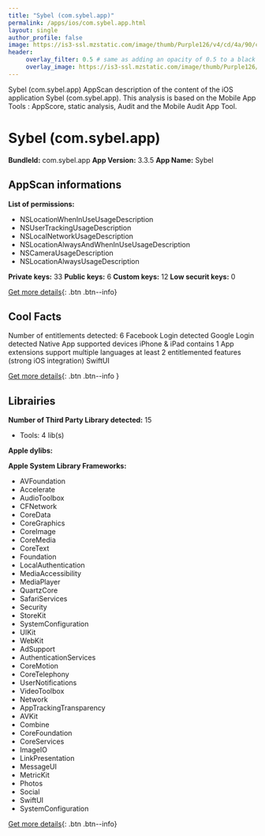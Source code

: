 ```yaml
---
title: "Sybel (com.sybel.app)"
permalink: /apps/ios/com.sybel.app.html
layout: single
author_profile: false
image: https://is3-ssl.mzstatic.com/image/thumb/Purple126/v4/cd/4a/90/cd4a9035-f665-c3be-e67e-3b60dc684da3/AppIcon-0-1x_U007emarketing-0-7-0-85-220.png/512x512bb.jpg
header: 
     overlay_filter: 0.5 # same as adding an opacity of 0.5 to a black background
     overlay_image: https://is3-ssl.mzstatic.com/image/thumb/Purple126/v4/cd/4a/90/cd4a9035-f665-c3be-e67e-3b60dc684da3/AppIcon-0-1x_U007emarketing-0-7-0-85-220.png/512x512bb.jpg
---
```

Sybel (com.sybel.app) AppScan description of the content of the iOS application Sybel (com.sybel.app). This analysis is based on the Mobile App Tools : AppScore, static analysis, Audit and the Mobile Audit App Tool.

# Sybel (com.sybel.app)

**BundleId:** com.sybel.app
**App Version:** 3.3.5
**App Name:** Sybel


## AppScan informations 

**List of permissions:** 
- NSLocationWhenInUseUsageDescription
- NSUserTrackingUsageDescription
- NSLocalNetworkUsageDescription
- NSLocationAlwaysAndWhenInUseUsageDescription
- NSCameraUsageDescription
- NSLocationAlwaysUsageDescription
  
  
**Private keys:** 33
**Public keys:** 6
**Custom keys:** 12
**Low securit keys:** 0
  
[Get more details](/pricing.html){: .btn .btn--info}

## Cool Facts

Number of entitlements detected: 6
Facebook Login detected
Google Login detected
Native App
supported devices iPhone & iPad
contains 1 App extensions
support multiple languages
at least 2 entitlemented features (strong iOS integration)
SwiftUI
  
[Get more details](/pricing.html){: .btn .btn--info }

## Librairies 
**Number of Third Party Library detected:** 15
- Tools: 4 lib(s)


**Apple dylibs:**


**Apple System Library Frameworks:**
- AVFoundation
- Accelerate
- AudioToolbox
- CFNetwork
- CoreData
- CoreGraphics
- CoreImage
- CoreMedia
- CoreText
- Foundation
- LocalAuthentication
- MediaAccessibility
- MediaPlayer
- QuartzCore
- SafariServices
- Security
- StoreKit
- SystemConfiguration
- UIKit
- WebKit
- AdSupport
- AuthenticationServices
- CoreMotion
- CoreTelephony
- UserNotifications
- VideoToolbox
- Network
- AppTrackingTransparency
- AVKit
- Combine
- CoreFoundation
- CoreServices
- ImageIO
- LinkPresentation
- MessageUI
- MetricKit
- Photos
- Social
- SwiftUI
- SystemConfiguration


  
[Get more details](/pricing.html){: .btn .btn--info}

